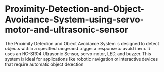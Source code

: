 # Proximity-Detection-and-Object-Avoidance-System-using-servo-motor-and-ultrasonic-sensor
 The Proximity Detection and Object Avoidance System is designed to detect objects within a specified range and trigger a response to avoid them. It uses an HC-SR04 Ultrasonic Sensor, servo motor, LED, and buzzer. This system is ideal for applications like robotic navigation or interactive devices that require automatic object detection
